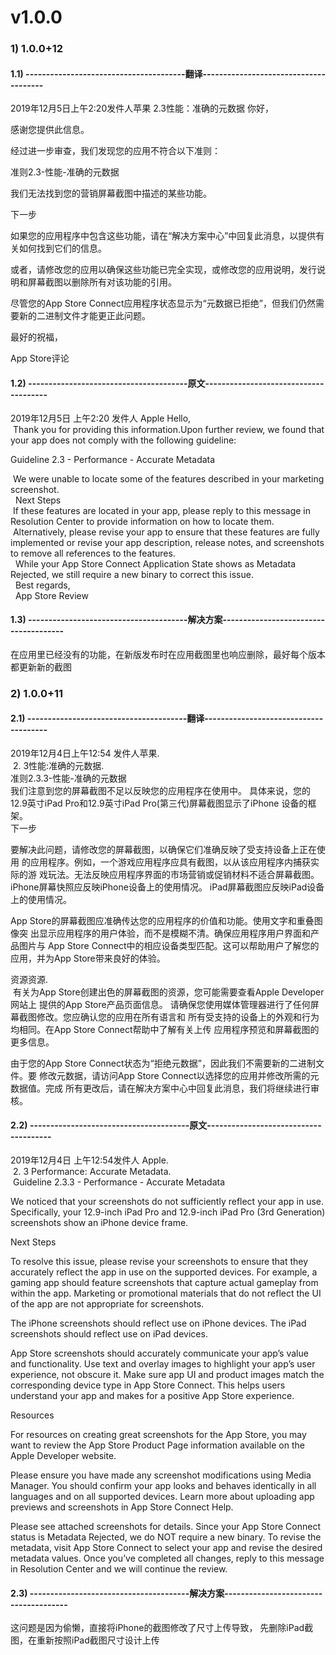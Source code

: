 # v1.0.0
### 1) 1.0.0+12
#### 1.1) ---------------------------------------翻译-------------------------------------- 
2019年12月5日上午2:20发件人苹果
2.3性能：准确的元数据
你好，

感谢您提供此信息。

经过进一步审查，我们发现您的应用不符合以下准则：

准则2.3-性能-准确的元数据


我们无法找到您的营销屏幕截图中描述的某些功能。

下一步

如果您的应用程序中包含这些功能，请在“解决方案中心”中回复此消息，以提供有关如何找到它们的信息。

或者，请修改您的应用以确保这些功能已完全实现，或修改您的应用说明，发行说明和屏幕截图以删除所有对该功能的引用。

尽管您的App Store Connect应用程序状态显示为“元数据已拒绝”，但我们仍然需要新的二进制文件才能更正此问题。

最好的祝福，

App Store评论


#### 1.2) ---------------------------------------原文-------------------------------------- 
2019年12月5日 上午2:20
发件人 Apple
Hello,    
 Thank you for providing this information.Upon further review, we found that your app does not comply with the following guideline:     
    
Guideline 2.3 - Performance - Accurate Metadata    

 We were unable to locate some of the features described in your marketing screenshot.     
  Next Steps    
 If these features are located in your app, please reply to this message in Resolution Center to provide information on how to locate them.     
 Alternatively, please revise your app to ensure that these features are fully implemented or revise your app description, release notes, and screenshots to remove all references to the features.    
  While your App Store Connect Application State shows as Metadata Rejected, we still require a new binary to correct this issue.    
  Best regards,    
  App Store Review
#### 1.3) ---------------------------------------解决方案-------------------------------------- 
在应用里已经没有的功能，在新版发布时在应用截图里也响应删除，最好每个版本都更新新的截图
### 2) 1.0.0+11
#### 2.1) ---------------------------------------翻译-------------------------------------- 
2019年12月4日上午12:54 发件人苹果.   
  2. 3性能:准确的元数据.   
  准则2.3.3-性能-准确的元数据    
我们注意到您的屏幕截图不足以反映您的应用程序在使用中。
具体来说，您的12.9英寸iPad Pro和12.9英寸iPad Pro(第三代)屏幕截图显示了iPhone 设备的框架。  
下一步    

要解决此问题，请修改您的屏幕截图，以确保它们准确反映了受支持设备上正在使用 的应用程序。例如，一个游戏应用程序应具有截图，以从该应用程序内捕获实际的游 戏玩法。无法反映应用程序界面的市场营销或促销材料不适合屏幕截图。 iPhone屏幕快照应反映iPhone设备上的使用情况。 iPad屏幕截图应反映iPad设备上的使用情况。    
 
App Store的屏幕截图应准确传达您的应用程序的价值和功能。使用文字和重叠图像突 出显示应用程序的用户体验，而不是模糊不清。确保应用程序用户界面和产品图片与 App Store Connect中的相应设备类型匹配。这可以帮助用户了解您的应用，并为App Store带来良好的体验。    
 
资源资源.   
 有关为App Store创建出色的屏幕截图的资源，您可能需要查看Apple Developer网站上 提供的App Store产品页面信息。 请确保您使用媒体管理器进行了任何屏幕截图修改。您应确认您的应用在所有语言和 所有受支持的设备上的外观和行为均相同。在App Store Connect帮助中了解有关上传 应用程序预览和屏幕截图的更多信息。     

由于您的App Store Connect状态为“拒绝元数据”，因此我们不需要新的二进制文件。要 修改元数据，请访问App Store Connect以选择您的应用并修改所需的元数据值。完成 所有更改后，请在解决方案中心中回复此消息，我们将继续进行审核。     

#### 2.2) ---------------------------------------原文-------------------------------------- 

2019年12月4日 上午12:54发件人 Apple.    
 2. 3 Performance: Accurate Metadata.   
 Guideline 2.3.3 - Performance - Accurate Metadata     

We noticed that your screenshots do not sufficiently reflect your app in use.  
Specifically, your 12.9-inch iPad Pro and 12.9-inch iPad Pro (3rd Generation) screenshots show an iPhone device frame.     

Next Steps     

To resolve this issue, please revise your screenshots to ensure that they accurately reflect the app in use on the supported devices. For example, a gaming app should feature screenshots that capture actual gameplay from within the app. Marketing or promotional materials that do not reflect the UI of the app are not appropriate for screenshots.     

The iPhone screenshots should reflect use on iPhone devices. The iPad screenshots should reflect use on iPad devices.     

App Store screenshots should accurately communicate your app’s value and functionality. Use text and overlay images to highlight your app’s user experience, not obscure it. Make sure app UI and product images match the corresponding device type in App Store Connect. This helps users understand your app and makes for a positive App Store experience.     

Resources    

For resources on creating great screenshots for the App Store, you may want to review the App Store Product Page information available on the Apple Developer website.     

Please ensure you have made any screenshot modifications using Media Manager. You should confirm your app looks and behaves identically in all languages and on all supported devices. Learn more about uploading app previews and screenshots in App Store Connect Help.     

Please see attached screenshots for details. 
Since your App Store Connect status is Metadata Rejected, we do NOT require a new binary. To revise the metadata, visit App Store Connect to select your app and revise the desired metadata values. Once you’ve completed all changes, reply to this message in Resolution Center and we will continue the review. 
#### 2.3) ---------------------------------------解决方案-------------------------------------- 
这问题是因为偷懒，直接将iPhone的截图修改了尺寸上传导致，
先删除iPad截图，在重新按照iPad截图尺寸设计上传


